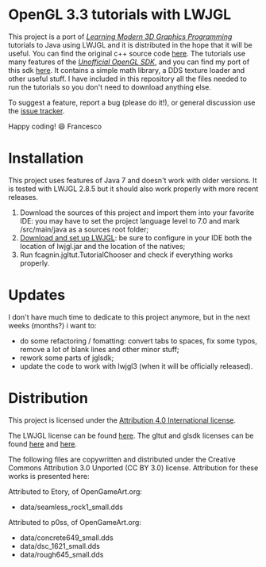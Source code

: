 OpenGL 3.3 tutorials with LWJGL
=
This project is a port of *[Learning Modern 3D Graphics Programming](http://www.arcsynthesis.org/gltut/index.html)* tutorials to Java using LWJGL and it is distributed in the hope that it will be useful. You can find the original c++ source code [here](https://bitbucket.org/alfonse/gltut/wiki/Home).
The tutorials use many features of the *[Unofficial OpenGL SDK](https://bitbucket.org/alfonse/unofficial-opengl-sdk/wiki/Home)*, and you can find my port of this sdk [here](https://github.com/integeruser/jglsdk). It contains a simple math library, a DDS texture loader and other useful stuff. I have included in this repository all the files needed to run the tutorials so you don't need to download anything else.

To suggest a feature, report a bug (please do it!), or general discussion use the [issue tracker](https://github.com/integeruser/gltut-lwjgl/issues).

Happy coding! :smile:
Francesco

Installation
=
This project uses features of Java 7 and doesn't work with older versions. It is tested with LWJGL 2.8.5 but it should also work properly with more recent releases.

1. Download the sources of this project and import them into your favorite IDE: you may have to set the project language level to 7.0 and mark /src/main/java as a sources root folder;
2. [Download and set up LWJGL](http://lwjgl.org/wiki/index.php?title=Downloading_and_Setting_Up_LWJGL): be sure to configure in your IDE both the location of lwjgl.jar and the location of the natives;
3. Run fcagnin.jgltut.TutorialChooser and check if everything works properly.

Updates
=
I don't have much time to dedicate to this project anymore, but in the next weeks (months?) i want to:

- do some refactoring / fomatting: convert tabs to spaces, fix some typos, remove a lot of blank lines and other minor stuff;
- rework some parts of jglsdk;
- update the code to work with lwjgl3 (when it will be officially released).

Distribution
=
This project is licensed under the [Attribution 4.0 International license](http://creativecommons.org/licenses/by/4.0/).

The LWJGL license can be found [here](http://lwjgl.org/license.php).
The gltut and glsdk licenses can be found [here](https://bitbucket.org/alfonse/gltut/raw/3ee6f3dd04a7/License.txt) and
[here](https://bitbucket.org/alfonse/unofficial-opengl-sdk/raw/1893b6e851b9/License.txt).

The following files are copywritten and distributed under the Creative Commons Attribution 3.0 Unported (CC BY 3.0) license. Attribution for these works is presented here:

Attributed to Etory, of OpenGameArt.org:

- data/seamless\_rock1_small.dds

Attributed to p0ss, of OpenGameArt.org:

- data/concrete649_small.dds
- data/dsc\_1621_small.dds
- data/rough645_small.dds